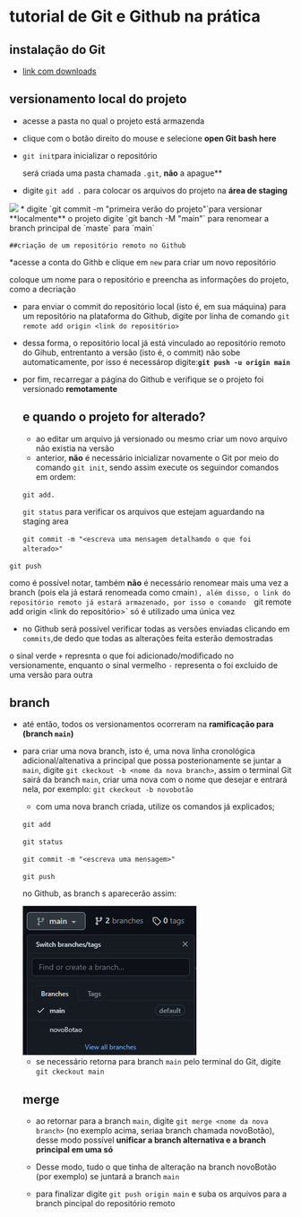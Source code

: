 # tutorial de Git e Github na prática 

## instalação do Git
* [link com downloads](https://git-scm.com/downloads)

## versionamento local do projeto
* acesse a pasta no qual o projeto está armazenda
* clique com o botão direito do mouse e selecione **open Git bash here**
* `git init`para inicializar o repositório 

  será criada uma pasta chamada `.git`, **não** a apague**
* digite `git add .` para colocar os arquivos do projeto na **área de staging**
<img src="https://i1.wp.com/www.markus-gattol.name/misc/mm/si/content/git_git_add.png">
*  digite `git commit -m "primeira verão do projeto"`para versionar **localmente** o projeto
   digite  `git banch  -M "main"` para renomear a branch  principal de `maste` para `main`

    ##criação de um repositório remoto no Github
  *acesse a conta do Githb e clique em `new` para criar um novo repositório

  coloque um nome para o repositório e preencha as informações do projeto, como a decriação
  * para enviar o commit do repositório local (isto é, em sua máquina) para um repositório
  na plataforma do Github, digite por linha de comando `git remote add origin <link do
  repositório>`

* dessa forma, o repositório local já está vinculado ao repositório remoto do Gihub,
  entrentanto a versão (isto é, o commit) não sobe automaticamente, por isso é necessárop
  digite:**`git push -u origin main`**
* por fim, recarregar a página do Github e verifique se o projeto foi versionado **remotamente**

  ## e quando o projeto for alterado?

  * ao editar um arquivo já versionado ou mesmo criar um novo arquivo não existia na versão
  * anterior, **não** é necessário inicializar novamente o Git por meio do comando `git init`, sendo assim execute os seguindor comandos em ordem:
  
  `git add.`

  `git status` para verificar os arquivos que estejam aguardando na staging area

  `git commit -m "<escreva uma mensagem detalhamdo o que foi alterado>"`

 `git push`

 como é possível notar, também **não** é necessário renomear mais uma vez a branch (pois
 ela já estará renomeada como  cmain`), além disso, o link do repositório remoto já estará
 armazenado, por isso o comando  `git remote add origin <link do repositório>` só é
 utilizado uma única vez

  * no Github será possível verificar todas as versões enviadas clicando em `commits`,de dedo que todas as alterações feita esterão demostradas
  
  o sinal verde `+` represnta o que foi adicionado/modificado no versionamente, enquanto o
  sinal vermelho `-` representa o foi excluido de uma versão para outra 

  ## branch

  * até então, todos os versionamentos ocorreram na **ramificação para (branch `main`)**
  * para criar uma nova branch, isto é, uma nova linha cronológica adicional/altenativa a 
    principal que possa posterionamente se juntar a `main`, digite `git ckeckout -b <nome da nova branch>`, assim o terminal Git sairá da branch `main`, criar uma nova com o nome que desejar e entrará nela, por exemplo: `git ckeckout -b novobotão`
    * com uma nova branch criada, utilize os comandos já explicados;
  
    `git add`

    `git status`

    `git commit -m "<escreva uma mensagem>"`
    
    `git push`

     no Github, as branch s aparecerão assim:

    <img src="img/imgBranch.png">

    * se necessário retorna para branch `main` pelo terminal do Git, digite `git ckeckout main`

    ## merge 

    * ao retornar para a branch `main`, digite `git merge <nome da nova branch>`
    (no exemplo acima, seriaa branch chamada novoBotão), desse modo possível **unificar a 
    branch alternativa e a branch principal em uma só**

    * Desse modo, tudo o que tinha de alteração na branch novoBotão (por exemplo) se 
      juntará a branch `main`

    * para finalizar digite `git push origin main` e suba os arquivos para a branch
     pincipal do repositório remoto
     
     
